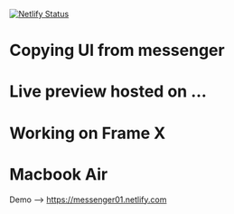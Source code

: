 [![Netlify Status](https://api.netlify.com/api/v1/badges/360f4920-2195-49c4-b1ca-c952f637aafe/deploy-status)](https://app.netlify.com/sites/messengertest01/deploys)

# Copying UI from messenger
# Live preview hosted on ...
# Working on Frame X
# Macbook Air


Demo --> https://messenger01.netlify.com

